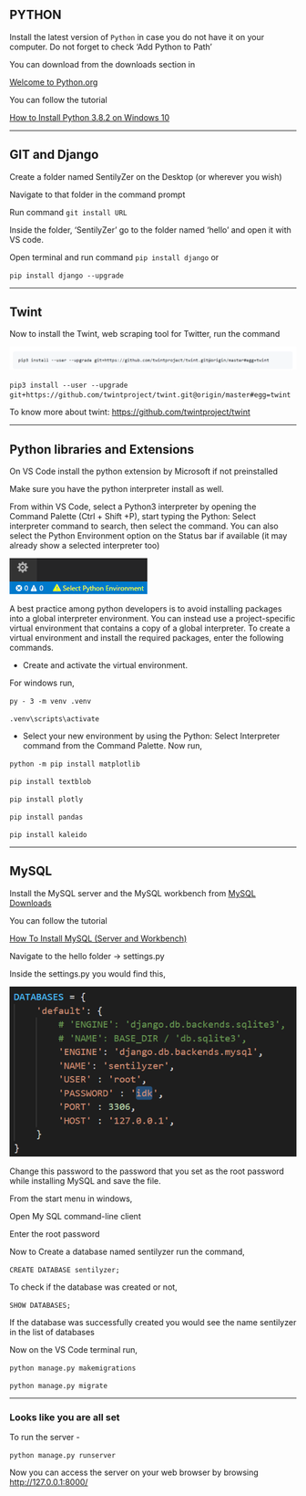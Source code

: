 ## PYTHON

Install the latest version of `Python` in case you do not have it on your computer. Do not forget to check  ‘Add Python to Path’

You can download from the downloads section in  

[Welcome to Python.org](https://www.python.org/)

You can follow the tutorial 

[How to Install Python 3.8.2 on Windows 10](https://youtu.be/UvcQlPZ8ecA)

---------------------------------------
## GIT and Django

Create a folder named SentilyZer on the Desktop (or wherever you wish)

Navigate to that folder in the command prompt

Run command `git install URL`

Inside the folder, ‘SentilyZer’ go to the folder named ‘hello’ and open it with VS code. 

Open terminal and run command `pip install django` or

`pip install django --upgrade`

---------------------------------------
## Twint

Now to install the Twint, web scraping tool for Twitter, run the command

![](Aspose.Words.83d7c7ae-9f22-4dc1-8287-39b8df4b74c1.001.png)

`pip3 install --user --upgrade git+https://github.com/twintproject/twint.git@origin/master#egg=twint`

To know more about twint: <https://github.com/twintproject/twint>

---------------------------------------
## Python libraries and Extensions

On VS Code install the python extension by Microsoft if not preinstalled

Make sure you have the python interpreter install as well.

From within VS Code, select a Python3 interpreter by opening the Command Palette (Ctrl + Shift +P), start typing the Python: Select interpreter command to search, then select the command. You can also select the Python Environment option on the Status bar if available (it may already show a selected interpreter too)

![No interpreter selected](Aspose.Words.83d7c7ae-9f22-4dc1-8287-39b8df4b74c1.002.png)

A best practice among python developers is to avoid installing packages into a global interpreter environment. You can instead use a project-specific virtual environment that contains a copy of a global interpreter. To create a virtual environment and install the required packages, enter the following commands.

- Create and activate the virtual environment.

For windows run, 

`py - 3 -m venv .venv`

`.venv\scripts\activate`

- Select your new environment by using the Python: Select Interpreter command from the Command Palette. Now run,

`python -m pip install matplotlib`

`pip install textblob`

`pip install plotly`

`pip install pandas`

`pip install kaleido`

---------------------------------------
## MySQL

Install the MySQL server and the MySQL workbench from [MySQL Downloads](https://www.mysql.com/downloads/)

You can follow the tutorial

[How To Install MySQL (Server and Workbench)](https://youtu.be/u96rVINbAUI)



Navigate to the hello folder -> settings.py

Inside the settings.py you would find this,

![](Aspose.Words.83d7c7ae-9f22-4dc1-8287-39b8df4b74c1.003.png)

Change this password to the password that you set as the root password while installing MySQL and save the file.

From the start menu in windows,

Open My SQL command-line client

Enter the root password

Now to Create a database named sentilyzer run the command,

`CREATE DATABASE sentilyzer;`

To check if the database was created or not,

`SHOW DATABASES;`

If the database was successfully created you would see the name sentilyzer in the list of databases

Now on the VS Code terminal run,

`python manage.py makemigrations`

`python manage.py migrate`


---------------------------------------
### Looks like you are all set

To run the server - 

`python manage.py runserver`

Now you can access the server on your web browser by browsing <http://127.0.0.1:8000/>

